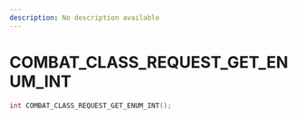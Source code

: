 ```yaml
---
description: No description available 
---
```


# COMBAT_CLASS_REQUEST_GET_ENUM_INT

```cpp
int COMBAT_CLASS_REQUEST_GET_ENUM_INT();
```
